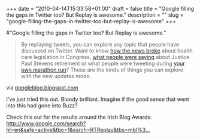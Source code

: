 +++
date = "2010-04-14T15:33:58+01:00"
draft = false
title = "Google filling the gaps in Twitter too? But Replay is awesome."
description = ""
slug = "google-filling-the-gaps-in-twitter-too-but-replay-is-awesome"
+++

#"Google filling the gaps in Twitter too? But Replay is awesome."


 <div class="posterous_bookmarklet_entry">
 <blockquote class="posterous_long_quote">By replaying tweets, you can explore any topic that people have discussed on Twitter. Want to know <a href="http://www.google.com/search?hl=en&amp;safe=active&amp;tbo=1&amp;esrch=RTReplay&amp;q=health+care&amp;aq=f&amp;aqi=g10&amp;oq=&amp;gs_rfai=&amp;&amp;tbs=mbl:1,mbl_hs:1269154800,mbl_he:1269241199,mbl_rs:1269226737,mbl_re:1269226741">how the news broke</a> about health care legislation in Congress, <a href="http://www.google.com/search?hl=en&amp;safe=active&amp;tbo=1&amp;esrch=RTReplay&amp;q=John+Paul+Stevens++&amp;aq=f&amp;aqi=&amp;oq=&amp;gs_rfai=&amp;&amp;tbs=mbl:1,mbl_hs:1268636400,mbl_he:1268722799">what people were saying</a> about Justice Paul Stevens retirement or what people were tweeting during <a href="http://www.google.com/search?hl=en&amp;safe=active&amp;tbo=1&amp;esrch=RTReplay&amp;q=oakland+marathon&amp;aq=f&amp;aqi=g8g-z1g1&amp;oq=&amp;gs_rfai=&amp;&amp;tbs=mbl:1,mbl_hs:1269759600,mbl_he:1269845999">your own marathon run</a>? These are the kinds of things you can explore with the new updates mode.</blockquote>

<div class="posterous_quote_citation">via <a href="http://googleblog.blogspot.com/2010/04/replay-it-google-search-across-twitter.html">googleblog.blogspot.com</a></div>
 <p>I've just tried this out. Bloody brilliant. Imagine if the good sense that went into this had gone into Buzz?
</p><p>Check this out for the results around the Irish Blog Awards: <a href="http://www.google.com/search?hl=en&safe=active&tbo=1&esrch=RTReplay&tbs=mbl%3A1%2Cmbl_hs%3A1269759600%2Cmbl_he%3A1269845999&q=IBA10&aq=f&aqi=&aql=&oq=&gs_rfai=">http://www.google.com/search?hl=en&safe=active&tbo=1&esrch=RTReplay&tbs=mbl%3...</a></p></div>
 